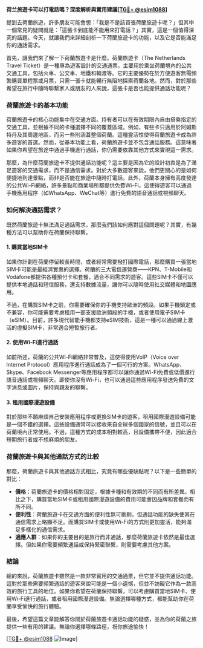 **荷兰旅遊卡可以打電話嗎？深度解析與實用建議[[TG💪+ @esim1088](https://t.me/s/esim1088)]**

提到去荷蘭旅遊，許多朋友可能會想：「我是不是該買張荷蘭旅遊卡呢？」但其中一個常見的疑問就是：「這張卡到底能不能用來打電話？」其實，這是一個值得深究的話題。今天，就讓我們來詳細剖析一下荷蘭旅遊卡的功能，以及它是否能滿足你的通話需求。

首先，讓我們來了解一下荷蘭旅遊卡是什麼。荷蘭旅遊卡（The Netherlands Travel Ticket）是一種專為遊客設計的交通通票，主要用於乘坐荷蘭境內的公共交通工具，包括火車、公交車、地鐵和輪渡等。它的主要優勢在於方便遊客無需頻繁購買單程票或月票，只需一張卡就能暢行無阻地探索荷蘭各地。然而，對於那些希望在旅行中隨時聯繫家人或朋友的人來說，這張卡是否也能提供通話功能呢？

### 荷蘭旅遊卡的基本功能

荷蘭旅遊卡的核心功能集中在交通方面。持有者可以在有效期限內自由搭乘指定的交通工具，並根據不同的卡種選擇不同的覆蓋區域。例如，有些卡只適用於阿姆斯特丹及其周邊地區，而另一些則涵蓋整個荷蘭。這種靈活性使得荷蘭旅遊卡成為許多遊客的首選。然而，從基本功能上看，荷蘭旅遊卡並不包含通話服務。這意味著如果你希望在旅途中通過手機進行通話，你仍需要依靠其他方式來實現這一需求。

那麼，為什麼荷蘭旅遊卡不提供通話功能呢？這主要是因為它的設計初衷是為了滿足遊客的交通需求，而不是通信需求。對於大多數遊客來說，他們更關心的是如何便捷地到達景點，而非是否能在旅途中隨時打電話。此外，荷蘭本身擁有高度發達的公共Wi-Fi網絡，許多景點和商業場所都提供免費Wi-Fi，這使得遊客可以通過手機應用程序（如WhatsApp、WeChat等）進行免費的語音通話或視頻聊天。

### 如何解決通話需求？

既然荷蘭旅遊卡無法滿足通話需求，那麼我們該如何應對這個問題呢？其實，有幾種方法可以幫助你在荷蘭保持聯繫。

#### 1. **購買當地SIM卡**

如果你計劃在荷蘭停留較長時間，或者經常需要撥打國際電話，那麼購買一張當地SIM卡可能是最經濟實惠的選擇。荷蘭的三大電信運營商——KPN、T-Mobile和Vodafone都提供各種預付卡和套餐，適合不同需求的遊客。這些SIM卡不僅可以提供本地通話和短信服務，還支持數據流量，讓你可以隨時使用社交媒體和地圖應用。

不過，在購買SIM卡之前，你需要確保你的手機支持歐洲的頻段。如果手機鎖定或不兼容，你可能需要考慮租用一部支援歐洲頻段的手機，或者使用電子SIM卡（eSIM）。目前，許多現代智能手機都支持eSIM技術，這是一種可以通過線上激活的虛擬SIM卡，非常適合短暫旅行者。

#### 2. **使用Wi-Fi進行通話**

如前所述，荷蘭的公共Wi-Fi網絡非常普及，這使得使用VoIP（Voice over Internet Protocol）應用程序進行通話成為了一個可行的方案。WhatsApp、Skype、Facebook Messenger等應用程序都可以讓你通過Wi-Fi免費或低價進行語音通話或視頻聊天。即使你沒有Wi-Fi，也可以通過這些應用程序發送免費的文字消息或圖片，保持與親友的聯繫。

#### 3. **租用國際漫遊設備**

對於那些不願麻煩自己安裝應用程序或更換SIM卡的遊客，租用國際漫遊設備可能是一個不錯的選擇。這些設備通常可以接收來自全球多個國家的信號，並且可以在荷蘭境內正常使用。不過，這種方式的成本相對較高，且設備攜帶不便，因此適合短期旅行者或不想麻煩的朋友。

### 荷蘭旅遊卡與其他通話方式的比較

那麼，荷蘭旅遊卡與其他通話方式相比，究竟有哪些優缺點呢？以下是一些簡單的對比：

- **價格**：荷蘭旅遊卡的價格相對固定，根據卡種和有效期的不同而有所差異。相比之下，購買當地SIM卡或租用國際漫遊設備的費用可能會因品牌和套餐而有所不同。
- **便利性**：荷蘭旅遊卡在交通方面的便利性無可挑剔，但通話功能的缺失使其在通信需求上略顯不足。而購買SIM卡或使用Wi-Fi的方式則更加靈活，能夠滿足多樣化的通信需求。
- **適應人群**：如果你的主要目的是旅行而非通話，那麼荷蘭旅遊卡依然是最佳選擇。但如果你需要頻繁通話或保持緊密聯繫，則需要考慮其他方案。

### 結論

總的來說，荷蘭旅遊卡雖然是一款非常實用的交通通票，但它並不提供通話功能。這對於那些需要頻繁通話的遊客來說可能是一個小遺憾，但並不妨礙它作為一款高效的旅行工具的地位。如果你希望在荷蘭保持聯繫，可以考慮購買當地SIM卡、使用Wi-Fi進行通話，或者租用國際漫遊設備。無論選擇哪種方式，都能幫助你在荷蘭享受愉快的旅行體驗。

最後，希望這篇文章能解答你關於荷蘭旅遊卡通話功能的疑惑，並為你的荷蘭之旅提供一些有用的建議。無論你選擇哪條路徑，祝你旅途愉快！

[[TG💪+ @esim1088](https://t.me/s/esim1088) ![Image](https://i.postimg.cc/4NQfJmqS/Snipaste-2025-05-13-00-14-12.png)]